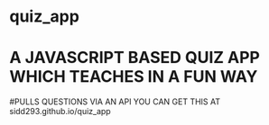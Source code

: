 # quiz_app
# A JAVASCRIPT BASED QUIZ APP WHICH TEACHES IN A FUN WAY
#PULLS QUESTIONS VIA AN API
YOU CAN GET THIS AT sidd293.github.io/quiz_app
